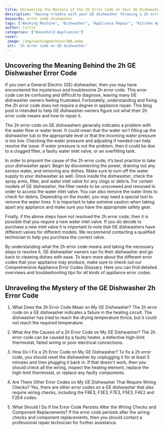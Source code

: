 ```yaml
---
title: Unraveling the Mystery of the 2h Error Code on Your GE Dishwasher
description: "Having trouble with your GE dishwasher throwing a 2h error code This post uncovers the meaning of the error code what could be causing the issue and step-by-step instructions to fix it"
keywords: error code dishwasher
tags: ["Washing Machine", "Dishwasher", "Appliance Repair", "Kitchen Appliances", "Clean Appliance"]
author: Curtis
categories: ["Household Appliances"]
cover: 
 image: /img/washingmachine/306.webp
 alt: '2h error code on GE dishwasher'
---
```

## Uncovering the Meaning Behind the 2h GE Dishwasher Error Code

If you own a General Electric (GE) dishwasher, then you may have encountered the mysterious and troublesome 2h error code. This error code can be confusing and difficult to diagnose, leaving many GE dishwasher owners feeling frustrated. Fortunately, understanding and fixing the 2h error code does not require a degree in appliance repair. This blog post is intended to help GE dishwasher owners figure out what their 2h error code means and how to repair it.

The 2h error code on GE dishwashers generally indicates a problem with the water flow or water level. It could mean that the water isn't filling up the dishwasher tub to the appropriate level or that the incoming water pressure is too low. Checking the water pressure and adjusting if needed can help resolve the issue. If water pressure is not the problem, then it could be due to a clogged filter, a faulty water inlet valve, or an overfilling tank. 

In order to pinpoint the cause of the 2h error code, it’s best practice to take your dishwasher apart. Begin by disconnecting the power, draining out any excess water, and removing any dishes. Make sure to turn off the water supply to your dishwasher as well. Once inside the dishwasher, check the spray arms, filter, and water inlet valve for any clogs or debris. For certain models of GE dishwasher, the filter needs to be unscrewed and removed in order to access the water inlet valve. You can also remove the water lines to check for debris. Depending on the model, you may need a special tool to remove the water lines. It is important to take extreme caution when taking apart any appliance and make sure you have the appropriate safety gear. 

Finally, if the above steps have not resolved the 2h error code, then it is possible that you require a new water inlet valve. If you do decide to purchase a new inlet valve it is important to note that GE dishwashers have different valves for different models. We recommend contacting a qualified technician to help you purchase the correct valve. 

By understanding what the 2h error code means and taking the necessary steps to resolve it, GE dishwasher owners can fix their dishwasher and go back to cleaning dishes with ease. To learn more about the different error codes that your appliance may produce, make sure to check out our Comprehensive Appliance Error Codes Glossary. Here you can find detailed overviews and troubleshooting tips for all kinds of appliance error codes.
## Unraveling the Mystery of the GE Dishwasher 2h Error Code

1. What Does the 2h Error Code Mean on My GE Dishwasher?
The 2h error code on a GE dishwasher indicates a failure in the heating circuit. The dishwasher has tried to reach the drying temperature thrice, but it could not reach the required temperature.

2. What Are the Causes of a 2h Error Code on My GE Dishwasher?
The 2h error code can be caused by a faulty heater, a defective high-limit thermostat, failed wiring or poor electrical connections.

3. How Do I Fix a 2h Error Code on My GE Dishwasher?
To fix a 2h error code, you should reset the dishwasher by unplugging it for at least 5 minutes and then plugging it back in. If that doesn't work, then you should check all the wiring, inspect the heating element, replace the high-limit thermostat, or replace any faulty components.

4. Are There Other Error Codes on My GE Dishwasher That Require Wiring Checks?
Yes, there are other error codes on a GE dishwasher that also require wiring checks, including the F8E3, F3E3, F7E3, F5E3, F4E2 and F2E4 codes.

5. What Should I Do If the Error Code Persists After the Wiring Checks and Component Replacements?
If the error code persists after the wiring checks and component replacements, then you should contact a professional repair technician for further assistance.
